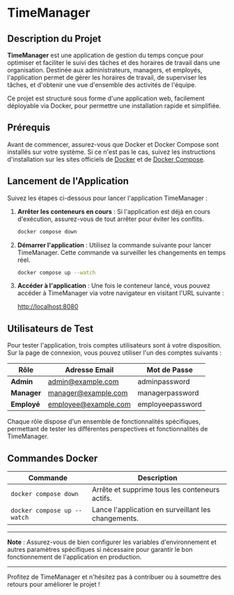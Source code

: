 # TimeManager

## Description du Projet

**TimeManager** est une application de gestion du temps conçue pour optimiser et faciliter le suivi des tâches et des horaires de travail dans une organisation. Destinée aux administrateurs, managers, et employés, l'application permet de gérer les horaires de travail, de superviser les tâches, et d'obtenir une vue d'ensemble des activités de l'équipe.

Ce projet est structuré sous forme d'une application web, facilement déployable via Docker, pour permettre une installation rapide et simplifiée.

## Prérequis

Avant de commencer, assurez-vous que Docker et Docker Compose sont installés sur votre système. Si ce n'est pas le cas, suivez les instructions d'installation sur les sites officiels de [Docker](https://docs.docker.com/get-docker/) et de [Docker Compose](https://docs.docker.com/compose/install/).

## Lancement de l'Application

Suivez les étapes ci-dessous pour lancer l'application TimeManager :

1. **Arrêter les conteneurs en cours** : Si l'application est déjà en cours d'exécution, assurez-vous de tout arrêter pour éviter les conflits.

    ```bash
    docker compose down
    ```

2. **Démarrer l'application** : Utilisez la commande suivante pour lancer TimeManager. Cette commande va surveiller les changements en temps réel.

    ```bash
    docker compose up --watch
    ```

3. **Accéder à l'application** : Une fois le conteneur lancé, vous pouvez accéder à TimeManager via votre navigateur en visitant l'URL suivante :

    [http://localhost:8080](http://localhost:8080)

## Utilisateurs de Test

Pour tester l'application, trois comptes utilisateurs sont à votre disposition. Sur la page de connexion, vous pouvez utiliser l'un des comptes suivants :

| Rôle          | Adresse Email            | Mot de Passe      |
|---------------|--------------------------|-------------------|
| **Admin**     | admin@example.com        | adminpassword     |
| **Manager**   | manager@example.com      | managerpassword   |
| **Employé**   | employee@example.com     | employeepassword  |

Chaque rôle dispose d'un ensemble de fonctionnalités spécifiques, permettant de tester les différentes perspectives et fonctionnalités de TimeManager.

## Commandes Docker

| Commande                   | Description                                       |
|----------------------------|---------------------------------------------------|
| `docker compose down`      | Arrête et supprime tous les conteneurs actifs.    |
| `docker compose up --watch`| Lance l'application en surveillant les changements.|

---

**Note** : Assurez-vous de bien configurer les variables d'environnement et autres paramètres spécifiques si nécessaire pour garantir le bon fonctionnement de l'application en production.

---

Profitez de TimeManager et n'hésitez pas à contribuer ou à soumettre des retours pour améliorer le projet !
